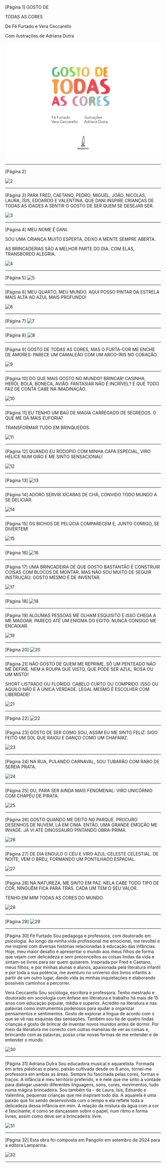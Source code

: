 [Página 1]
GOSTO DE

TODAS
AS CORES

De
Fê Furtado e
Vera Ceccarello

Com ilustrações de
Adriana Dutra

![1](./img/page_1-01.jpg)

---

[Página 2]

![2](./img/page_2-01.jpg)

---

[Página 3]
PARA FRED, CAETANO, PEDRO, MIGUEL, JOÃO,
NICOLAS, LAURA, ÍSIS, EDOARDO E VALENTINA.
QUE DANI INSPIRE CRIANÇAS DE TODAS AS
IDADES A SENTIR O GOSTO DE SER QUEM SE
DESEJAR SER.

![3](./img/page_3-01.jpg)

---

[Página 4]
MEU NOME É DANI.

SOU UMA CRIANÇA MUITO ESPERTA,
DEIXO A MENTE SEMPRE ABERTA.

AS BRINCADEIRAS SÃO
A MELHOR PARTE DO DIA.
COM ELAS, TRANSBORDO ALEGRIA.

![4](./img/page_4-01.jpg)

---

[Página 5]
![5](./img/page_5-01.jpg)

---

[Página 6]
MEU QUARTO, MEU MUNDO.
AQUI POSSO PINTAR
DA ESTRELA MAIS ALTA
AO AZUL MAIS PROFUNDO!

![6](./img/page_6-01.jpg)

---

[Página 7]
![7](./img/page_7-01.jpg)

---

[Página 8]
![8](./img/page_8-01.jpg)

---

[Página 9]
GOSTO DE TODAS AS CORES,
MAS O FURTA-COR ME ENCHE DE AMORES:
PARECE UM CAMALEÃO
COM UM ARCO-ÍRIS NO CORAÇÃO.

![9](./img/page_9-01.jpg)

---

[Página 10]
DO QUE MAIS GOSTO NO MUNDO?
BRINCAR! CASINHA, HERÓI, BOLA, BONECA, AVIÃO.
FANTASIAR NÃO É INCRÍVEL?
É QUE TODO FAZ DE CONTA CABE NA IMAGINAÇÃO.

![10](./img/page_10-01.jpg)

---

[Página 11]
EU TENHO UM BAÚ DE MAGIA
CARREGADO DE SEGREDOS.
O QUE ME DÁ MAIS EUFORIA?

TRANSFORMAR TUDO EM BRINQUEDOS.

![11](./img/page_11-01.jpg)

---

[Página 12]
QUANDO EU RODOPIO
COM MINHA CAPA ESPECIAL,
VIRO HÉLICE NUM GIRO
E ME SINTO SENSACIONAL!

![12](./img/page_12-01.jpg)

---

[Página 13]
![13](./img/page_13-01.jpg)

---

[Página 14]
ADORO SERVIR XÍCARAS DE CHÁ,
CONVIDO TODO MUNDO A SE DELICIAR.

![14](./img/page_14-01.jpg)

---

[Página 15]
OS BICHOS DE PELÚCIA COMPARECEM
E, JUNTO COMIGO, SE DIVERTEM!

![15](./img/page_15-01.jpg)

---

[Página 16]
![16](./img/page_16-01.jpg)

---

[Página 17]
UMA BRINCADEIRA
DE QUE GOSTO BASTANTÃO
É CONSTRUIR COISAS
COM BLOCOS DE MONTAR.
MAS NÃO SOU MUITO
DE SEGUIR INSTRUÇÃO:
GOSTO MESMO
É DE INVENTAR.

![17](./img/page_17-01.jpg)

---

[Página 18]
![18](./img/page_18-01.jpg)

---

[Página 19]
ALGUMAS PESSOAS ME OLHAM ESQUISITO
E ISSO CHEGA A ME MAGOAR.
PAREÇO ATÉ UM ENIGMA DO EGITO.
NUNCA CONSIGO ME ENCAIXAR.

![19](./img/page_19-01.jpg)

---

[Página 20]
![20](./img/page_20-01.jpg)

---

[Página 21]
NÃO GOSTO DE QUEM ME REPRIME,
SÓ UM PENTEADO NÃO ME DEFINE.
NEM A ROUPA QUE VISTO,
QUE PODE SER AZUL, ROSA OU UM MISTO!

SHORT LISTRADO OU FLORIDO.
CABELO CURTO OU COMPRIDO.
ISSO OU AQUILO
NÃO É A ÚNICA VERDADE.
LEGAL MESMO É ESCOLHER COM LIBERDADE!

![21](./img/page_21-01.jpg)

---

[Página 22]
![22](./img/page_22-01.jpg)

---

[Página 23]
GOSTO DE SER COMO SOU,
ASSIM EU ME SINTO FELIZ:
SIGO FEITO UM SOL QUE RAIOU
E DANÇO COMO UM CHAFARIZ.

![23](./img/page_23-01.jpg)

---

[Página 24]
NA RUA, PULANDO CARNAVAL,
SOU TUBARÃO
COM RABO DE SEREIA PRATA.

![24](./img/page_24-01.jpg)

---

[Página 25]
OU,
PARA SER AINDA MAIS FENOMENAL:
VIRO UNICÓRNIO
COM CHAPÉU DE PIRATA.

![25](./img/page_25-01.jpg)

---

[Página 26]
GOSTO QUANDO ME DEITO NO PARQUE.
PROCURO DESENHOS DE NUVEM, LÁ EM CIMA.
ENTÃO, UMA GRANDE EMOÇÃO ME INVADE.
JÁ VI ATÉ DINOSSAURO PINTANDO OBRA-PRIMA.

![26](./img/page_26-01.jpg)

---

[Página 27]
DE DIA ENGULO O CÉU
E VIRO AZUL-CELESTE CELESTIAL.
DE NOITE, VEM O BREU,
FORMANDO UM PONTILHADO ESPACIAL.

![27](./img/page_27-01.jpg)

---

[Página 28]
NA NATUREZA, ME SINTO EM PAZ.
NELA CABE TODO TIPO DE COR,
NINGUÉM FICA PARA TRÁS.
CADA UM TEM O SEU VALOR.

TENHO EM MIM TODAS AS CORES DO MUNDO.

![28](./img/page_28-01.jpg)

---

[Página 29]
![29](./img/page_29-01.jpg)

---

[Página 30]
Fê Furtado
Sou pedagoga e professora, com doutorado em psicologia. Ao
longo da minha vida profissional me emocionei, me revoltei e
me inspirei com diversas histórias relacionadas à educação das
infâncias.
Hoje, meu maior desafio é apresentar o mundo aos meus filhos de
forma que vejam com delicadeza e sem preconceitos as coisas lindas da vida e sintam-se
livres para ser quem quiserem. Inspirada por Fred e Caetano, meus filhos, e por minhas
alunas e alunos, apaixonada pela literatura infantil e por toda a sua potência, me aventuro
no universo dos livros infantis a partir de um outro lugar, dando vida às minhas inquietações
e elaborando possíveis caminhos a percorrer.

Vera Ceccarello
Sou socióloga, escritora e professora. Tenho mestrado e doutorado em
sociologia com ênfase em literatura e trabalho há mais de 15 anos com
educação popular, média e superior. Acredito na literatura e nas palavras
como instrumentos poderosos para ajudar a organizar pensamentos e
sentimentos.
Gosto de explorar a língua de acordo com o que se vê nas esquinas das sensações. Também
sou tia de quatro lindas crianças e gosto de brincar de inventar novos mundos antes de dormir.
Por meio da literatura me conecto com outras maneiras de ver as coisas e, brincando com as
palavras, posso criar novas formas de me entender e de entender o mundo.

![30](./img/page_30-01.jpg)

---

[Página 31]
Adriana Dutra
Sou educadora musical e aquarelista. Formada em artes
plásticas e piano, paixão cultivada desde os 8 anos, tornei-me
professora em ambas as áreas. Sempre fui fascinada pelas
cores, formas e traços. A infância é meu território preferido, e
é nele que me sinto à vontade para dialogar usando diferentes
linguagens, sons, cores, movimentos, tudo numa mágica brincadeira. Sou também
tia – de Laura, Ísis, Edoardo e Valentina, pequenas crianças que me inspiram todo
dia. A aquarela é uma paixão que foi sendo desenvolvida com o tempo e ela reflete
toda a delicadeza dessa infância em mim. A relação da mistura da água com a cor
é fascinante; é como se dançassem sobre o papel, num ritmo e forma livres, assim
como deve ser a brincadeira: livre.

![31](./img/page_31-01.jpg)

---

[Página 32]
Esta obra foi composta
em Pangolin em
setembro de 2024 para
a editora Lamparina.

![32](./img/page_32-01.jpg)

---

